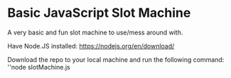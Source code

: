 # Basic JavaScript Slot Machine
A very basic and fun slot machine to use/mess around with.

Have Node.JS installed: https://nodejs.org/en/download/

Download the repo to your local machine and run the following command:
''node slotMachine.js
